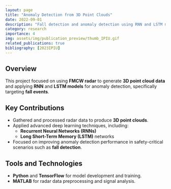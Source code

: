 ```yaml
---
layout: page
title: "Anomaly Detection from 3D Point Clouds"
date: 2022-09-01
description: "Fall detection and anomaly detection using RNN and LSTM models applied to FMCW radar-generated 3D point clouds."
category: research
importance: 4
img: assets/img/publication_preview/thumb_IPIU.gif
related_publications: true
bibliography: [2023IPIU]
---
```


## Overview

This project focused on using **FMCW radar** to generate **3D point cloud data** and applying **RNN** and **LSTM models** for anomaly detection, specifically targeting **fall events**.

## Key Contributions

- Gathered and processed radar data to produce **3D point clouds**.
- Applied advanced deep learning techniques, including:
  - **Recurrent Neural Networks (RNNs)**
  - **Long Short-Term Memory (LSTM)** networks
- Focused on improving anomaly detection performance in safety-critical scenarios such as **fall detection**.

## Tools and Technologies

- **Python** and **TensorFlow** for model development and training.
- **MATLAB** for radar data preprocessing and signal analysis.
